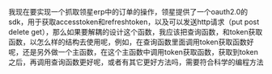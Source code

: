 我现在要实现一个抓取领星erp中的订单的操作，领星提供了一个oauth2.0的sdk，用于获取accesstoken和refreshtoken，以及可以发送http请求（put post delete get），那么如果要解耦的设计这个函数，我应该把查询函数，和token获取函数，以怎么样的结构去使用呢，例如，在查询函数里面调用token获取函数好呢，还是另外做一个主函数，在这个主函数中调用token获取函数，获取到token之后，再调用查询函数更好呢，或者有其它更好方法吗，需要符合科学的编程方法 